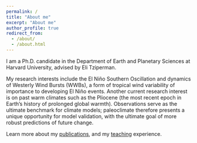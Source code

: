 ```yaml
---
permalink: /
title: "About me"
excerpt: "About me"
author_profile: true
redirect_from: 
  - /about/
  - /about.html
---
```


I am a Ph.D. candidate in the Department of Earth and Planetary Sciences at Harvard University, advised by Eli Tziperman. 

My research interests include the El Niño Southern Oscillation and dynamics of Westerly Wind Bursts (WWBs), a form of tropical wind variability of importance to developing El Niño events. Another current research interest is on past warm climates such as the Pliocene (the most recent epoch in Earth’s history of prolonged global warmth). Observations serve as the ultimate benchmark for climate models; paleoclimate therefore presents a unique opportunity for model validation, with the ultimate goal of more robust predictions of future change.

Learn more about my [publications](https://minminfu.github.io/publications/), and my [teaching](https://minminfu.github.io/teaching/) experience.
